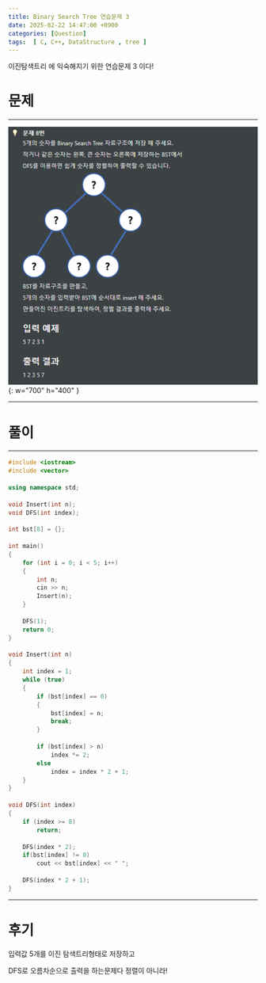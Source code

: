 ```yaml
---
title: Binary Search Tree 연습문제 3
date: 2025-02-22 14:47:00 +0900
categories: [Question]  
tags:  [ C, C++, DataStructure , tree ]
---
```


이진탐색트리 에 익숙해지기 위한 연습문제 3 이다!

# 문제   
---------------------------------------
![Desktop View](/assets/img/bst3.png){: w="700" h="400" }

---------------------------------------

# 풀이
---------------------------------------

```c++
#include <iostream>
#include <vector>

using namespace std;

void Insert(int n);
void DFS(int index);

int bst[8] = {};

int main()
{
    for (int i = 0; i < 5; i++)
    {
        int n;
        cin >> n;
        Insert(n);
    }
    
    DFS(1);
    return 0;
}

void Insert(int n)
{
    int index = 1;
    while (true)
    {
        if (bst[index] == 0)
        {
            bst[index] = n;
            break;
        }
        
        if (bst[index] > n)
            index *= 2;
        else
            index = index * 2 + 1;
    }
}

void DFS(int index)
{
    if (index >= 8)	
        return;
    
    DFS(index * 2);
    if(bst[index] != 0)
        cout << bst[index] << " ";
    
    DFS(index * 2 + 1);
}
```

---------------------------------------

# 후기

입력값 5개를 이진 탐색트리형태로 저장하고

DFS로 오름차순으로 출력을 하는문제다 정렬이 아니라!
